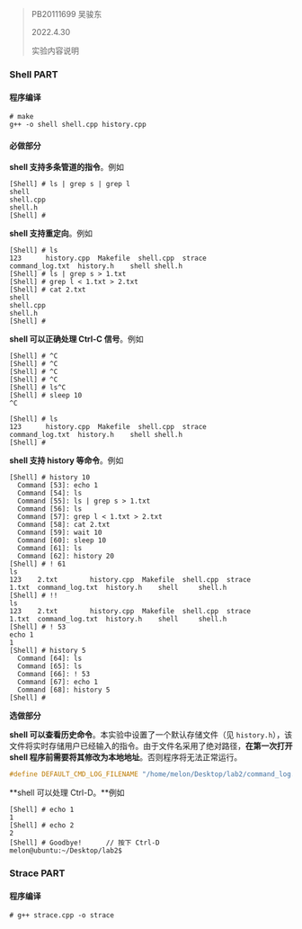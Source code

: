 > PB20111699 吴骏东
>
> 2022.4.30
>
> 实验内容说明



### Shell PART

#### 程序编译

```shell
# make
g++ -o shell shell.cpp history.cpp
```



#### 必做部分

**shell 支持多条管道的指令**。例如

 ```shell
[Shell] # ls | grep s | grep l
shell
shell.cpp
shell.h
[Shell] # 
 ```

**shell 支持重定向**。例如

```shell
[Shell] # ls
123		 history.cpp  Makefile	shell.cpp  strace
command_log.txt  history.h    shell	shell.h
[Shell] # ls | grep s > 1.txt
[Shell] # grep l < 1.txt > 2.txt 
[Shell] # cat 2.txt
shell
shell.cpp
shell.h
[Shell] # 
```

**shell 可以正确处理 Ctrl-C 信号**。例如

```shell
[Shell] # ^C
[Shell] # ^C
[Shell] # ^C
[Shell] # ^C
[Shell] # ls^C
[Shell] # sleep 10
^C

[Shell] # ls
123		 history.cpp  Makefile	shell.cpp  strace
command_log.txt  history.h    shell	shell.h
[Shell] # 
```

**shell 支持 history 等命令**。例如

```shell
[Shell] # history 10
  Command [53]: echo 1
  Command [54]: ls
  Command [55]: ls | grep s > 1.txt
  Command [56]: ls
  Command [57]: grep l < 1.txt > 2.txt
  Command [58]: cat 2.txt
  Command [59]: wait 10
  Command [60]: sleep 10
  Command [61]: ls
  Command [62]: history 20
[Shell] # ! 61
ls
123    2.txt		history.cpp  Makefile  shell.cpp  strace
1.txt  command_log.txt	history.h    shell     shell.h
[Shell] # !!
ls
123    2.txt		history.cpp  Makefile  shell.cpp  strace
1.txt  command_log.txt	history.h    shell     shell.h
[Shell] # ! 53
echo 1
1
[Shell] # history 5
  Command [64]: ls
  Command [65]: ls
  Command [66]: ! 53
  Command [67]: echo 1
  Command [68]: history 5
[Shell] # 
```



**选做部分**

**shell 可以查看历史命令**。本实验中设置了一个默认存储文件（见 `history.h`），该文件将实时存储用户已经输入的指令。由于文件名采用了绝对路径，**在第一次打开 shell 程序前需要将其修改为本地地址**。否则程序将无法正常运行。

```c++
#define DEFAULT_CMD_LOG_FILENAME "/home/melon/Desktop/lab2/command_log.txt"
```



**shell 可以处理 Ctrl-D。**例如

```shell
[Shell] # echo 1
1
[Shell] # echo 2
2
[Shell] # Goodbye!		// 按下 Ctrl-D
melon@ubuntu:~/Desktop/lab2$ 
```





### Strace PART

#### 程序编译

```shell
# g++ strace.cpp -o strace
```

